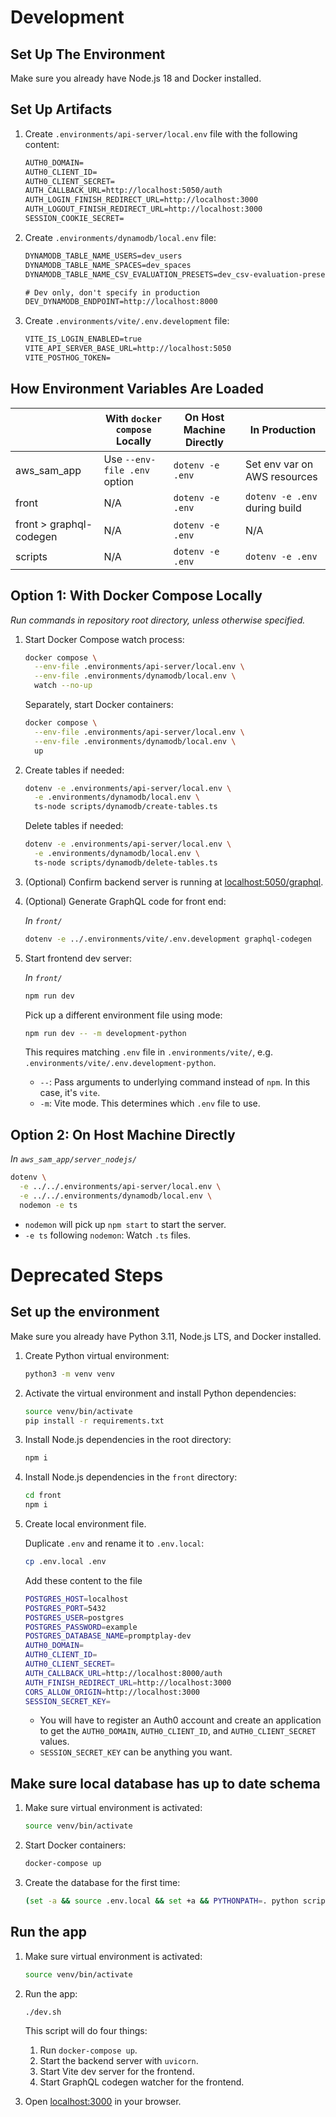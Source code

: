 # Development

## Set Up The Environment

Make sure you already have Node.js 18 and Docker installed.

## Set Up Artifacts

1. Create `.environments/api-server/local.env` file with the following content:

   ```txt
   AUTH0_DOMAIN=
   AUTH0_CLIENT_ID=
   AUTH0_CLIENT_SECRET=
   AUTH_CALLBACK_URL=http://localhost:5050/auth
   AUTH_LOGIN_FINISH_REDIRECT_URL=http://localhost:3000
   AUTH_LOGOUT_FINISH_REDIRECT_URL=http://localhost:3000
   SESSION_COOKIE_SECRET=
   ```

2. Create `.environments/dynamodb/local.env` file:

   ```txt
   DYNAMODB_TABLE_NAME_USERS=dev_users
   DYNAMODB_TABLE_NAME_SPACES=dev_spaces
   DYNAMODB_TABLE_NAME_CSV_EVALUATION_PRESETS=dev_csv-evaluation-presets

   # Dev only, don't specify in production
   DEV_DYNAMODB_ENDPOINT=http://localhost:8000
   ```

3. Create `.environments/vite/.env.development` file:

   ```txt
   VITE_IS_LOGIN_ENABLED=true
   VITE_API_SERVER_BASE_URL=http://localhost:5050
   VITE_POSTHOG_TOKEN=
   ```

## How Environment Variables Are Loaded

|                         | With `docker compose` Locally | On Host Machine Directly | In Production                 |
| ----------------------- | ----------------------------- | ------------------------ | ----------------------------- |
| aws_sam_app             | Use `--env-file .env` option  | `dotenv -e .env`         | Set env var on AWS resources  |
| front                   | N/A                           | `dotenv -e .env`         | `dotenv -e .env` during build |
| front > graphql-codegen | N/A                           | `dotenv -e .env`         | N/A                           |
| scripts                 | N/A                           | `dotenv -e .env`         | `dotenv -e .env`              |

## Option 1: With Docker Compose Locally

_Run commands in repository root directory, unless otherwise specified._

1. Start Docker Compose watch process:

   ```sh
   docker compose \
     --env-file .environments/api-server/local.env \
     --env-file .environments/dynamodb/local.env \
     watch --no-up
   ```

   Separately, start Docker containers:

   ```sh
   docker compose \
     --env-file .environments/api-server/local.env \
     --env-file .environments/dynamodb/local.env \
     up
   ```

2. Create tables if needed:

   ```sh
   dotenv -e .environments/api-server/local.env \
     -e .environments/dynamodb/local.env \
     ts-node scripts/dynamodb/create-tables.ts
   ```

   Delete tables if needed:

   ```sh
   dotenv -e .environments/api-server/local.env \
     -e .environments/dynamodb/local.env \
     ts-node scripts/dynamodb/delete-tables.ts
   ```

3. (Optional) Confirm backend server is running at [localhost:5050/graphql](http://localhost:5050/graphql).

4. (Optional) Generate GraphQL code for front end:

   _In `front/`_

   ```sh
   dotenv -e ../.environments/vite/.env.development graphql-codegen
   ```

5. Start frontend dev server:

   _In `front/`_

   ```sh
   npm run dev
   ```

   Pick up a different environment file using mode:

   ```sh
   npm run dev -- -m development-python
   ```

   This requires matching `.env` file in `.environments/vite/`, e.g. `.environments/vite/.env.development-python`.

   - `--`: Pass arguments to underlying command instead of `npm`. In this case, it's `vite`.
   - `-m`: Vite mode. This determines which `.env` file to use.

## Option 2: On Host Machine Directly

_In `aws_sam_app/server_nodejs/`_

```sh
dotenv \
  -e ../../.environments/api-server/local.env \
  -e ../../.environments/dynamodb/local.env \
  nodemon -e ts
```

- `nodemon` will pick up `npm start` to start the server.
- `-e ts` following `nodemon`: Watch `.ts` files.

# Deprecated Steps

## Set up the environment

Make sure you already have Python 3.11, Node.js LTS, and Docker installed.

1.  Create Python virtual environment:
    ```sh
    python3 -m venv venv
    ```
2.  Activate the virtual environment and install Python dependencies:
    ```sh
    source venv/bin/activate
    pip install -r requirements.txt
    ```
3.  Install Node.js dependencies in the root directory:
    ```sh
    npm i
    ```
4.  Install Node.js dependencies in the `front` directory:
    ```sh
    cd front
    npm i
    ```
5.  Create local environment file.

    Duplicate `.env` and rename it to `.env.local`:

    ```sh
    cp .env.local .env
    ```

    Add these content to the file

    ```sh
    POSTGRES_HOST=localhost
    POSTGRES_PORT=5432
    POSTGRES_USER=postgres
    POSTGRES_PASSWORD=example
    POSTGRES_DATABASE_NAME=promptplay-dev
    AUTH0_DOMAIN=
    AUTH0_CLIENT_ID=
    AUTH0_CLIENT_SECRET=
    AUTH_CALLBACK_URL=http://localhost:8000/auth
    AUTH_FINISH_REDIRECT_URL=http://localhost:3000
    CORS_ALLOW_ORIGIN=http://localhost:3000
    SESSION_SECRET_KEY=
    ```

    - You will have to register an Auth0 account and create an application to get the `AUTH0_DOMAIN`, `AUTH0_CLIENT_ID`, and `AUTH0_CLIENT_SECRET` values.
    - `SESSION_SECRET_KEY` can be anything you want.

## Make sure local database has up to date schema

1. Make sure virtual environment is activated:
   ```sh
   source venv/bin/activate
   ```
2. Start Docker containers:
   ```sh
   docker-compose up
   ```
3. Create the database for the first time:
   ```sh
   (set -a && source .env.local && set +a && PYTHONPATH=. python scripts/create_database.py)
   ```

## Run the app

1. Make sure virtual environment is activated:
   ```sh
   source venv/bin/activate
   ```
2. Run the app:

   ```sh
   ./dev.sh
   ```

   This script will do four things:

   1. Run `docker-compose up`.
   2. Start the backend server with `uvicorn`.
   3. Start Vite dev server for the frontend.
   4. Start GraphQL codegen watcher for the frontend.

3. Open [localhost:3000](http://localhost:3000) in your browser.
